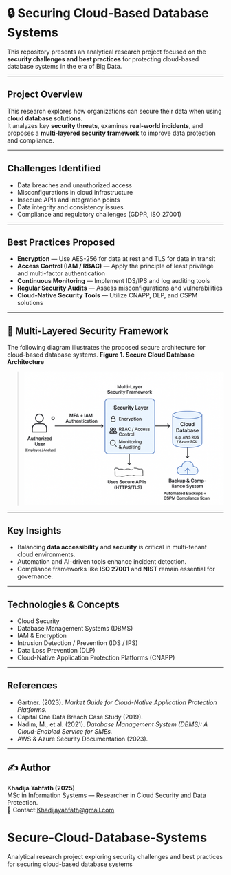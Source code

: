 # 🔒 Securing Cloud-Based Database Systems

This repository presents an analytical research project focused on the **security challenges and best practices** for protecting cloud-based database systems in the era of Big Data.

---

## Project Overview

This research explores how organizations can secure their data when using **cloud database solutions**.  
It analyzes key **security threats**, examines **real-world incidents**, and proposes a **multi-layered security framework** to improve data protection and compliance.

---

## Challenges Identified

- Data breaches and unauthorized access  
- Misconfigurations in cloud infrastructure  
- Insecure APIs and integration points  
- Data integrity and consistency issues  
- Compliance and regulatory challenges (GDPR, ISO 27001)

---

##  Best Practices Proposed

- **Encryption** — Use AES-256 for data at rest and TLS for data in transit  
- **Access Control (IAM / RBAC)** — Apply the principle of least privilege and multi-factor authentication  
- **Continuous Monitoring** — Implement IDS/IPS and log auditing tools  
- **Regular Security Audits** — Assess misconfigurations and vulnerabilities  
- **Cloud-Native Security Tools** — Utilize CNAPP, DLP, and CSPM solutions

---

## 🧩 Multi-Layered Security Framework

The following diagram illustrates the proposed secure architecture for cloud-based database systems.
**Figure 1. Secure Cloud Database Architecture**  
> ![Secure Cloud Database Architecture](image.png)
---

##  Key Insights

- Balancing **data accessibility** and **security** is critical in multi-tenant cloud environments.  
- Automation and AI-driven tools enhance incident detection.  
- Compliance frameworks like **ISO 27001** and **NIST** remain essential for governance.  

---

##  Technologies & Concepts

- Cloud Security  
- Database Management Systems (DBMS)  
- IAM & Encryption  
- Intrusion Detection / Prevention (IDS / IPS)  
- Data Loss Prevention (DLP)  
- Cloud-Native Application Protection Platforms (CNAPP)

---

##  References

- Gartner. (2023). *Market Guide for Cloud-Native Application Protection Platforms.*  
- Capital One Data Breach Case Study (2019).  
- Nadim, M., et al. (2021). *Database Management System (DBMS): A Cloud-Enabled Service for SMEs.*  
- AWS & Azure Security Documentation (2023).  

---

## ✍️ Author

**Khadija Yahfath (2025)**  
MSc in Information Systems — Researcher in Cloud Security and Data Protection.  
📧 Contact:Khadijayahfath@gmail.com

# Secure-Cloud-Database-Systems
Analytical research project exploring security challenges and best practices for securing cloud-based database systems
